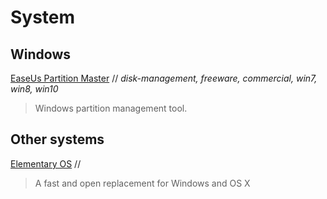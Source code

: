 # System

## Windows

[EaseUs Partition Master](http://www.partition-tool.com/) // *disk-management, freeware, commercial, win7, win8, win10*
> Windows partition management tool.

## Other systems

[Elementary OS](https://elementary.io/) // 
> A fast and open replacement for Windows and OS X

